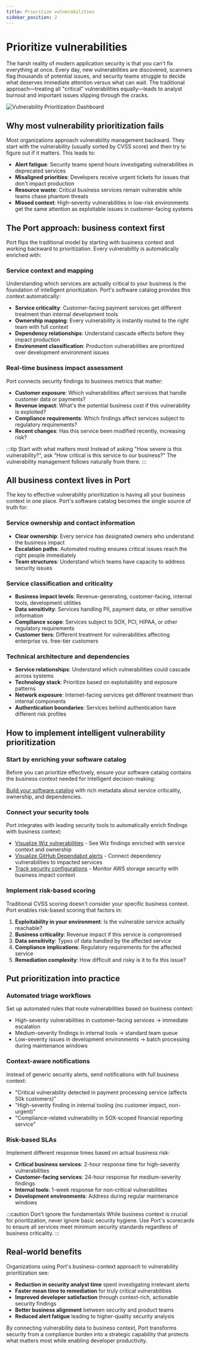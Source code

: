 ```yaml
---
title: Prioritize vulnerabilities  
sidebar_position: 2
---
```


# Prioritize vulnerabilities

The harsh reality of modern application security is that you can't fix everything at once. Every day, new vulnerabilities are discovered, scanners flag thousands of potential issues, and security teams struggle to decide what deserves immediate attention versus what can wait. The traditional approach—treating all "critical" vulnerabilities equally—leads to analyst burnout and important issues slipping through the cracks.

![Vulnerability Prioritization Dashboard](/img/solutions/security/vulnerability_prioritization_dashboard.png)

## Why most vulnerability prioritization fails

Most organizations approach vulnerability management backward. They start with the vulnerability (usually sorted by CVSS score) and then try to figure out if it matters. This leads to:

- **Alert fatigue**: Security teams spend hours investigating vulnerabilities in deprecated services
- **Misaligned priorities**: Developers receive urgent tickets for issues that don't impact production
- **Resource waste**: Critical business services remain vulnerable while teams chase phantom threats
- **Missed context**: High-severity vulnerabilities in low-risk environments get the same attention as exploitable issues in customer-facing systems

## The Port approach: business context first

Port flips the traditional model by starting with business context and working backward to prioritization. Every vulnerability is automatically enriched with:

### Service context and mapping

Understanding which services are actually critical to your business is the foundation of intelligent prioritization. Port's software catalog provides this context automatically:

- **Service criticality**: Customer-facing payment services get different treatment than internal development tools
- **Ownership mapping**: Every vulnerability is instantly routed to the right team with full context
- **Dependency relationships**: Understand cascade effects before they impact production
- **Environment classification**: Production vulnerabilities are prioritized over development environment issues

### Real-time business impact assessment

Port connects security findings to business metrics that matter:

- **Customer exposure**: Which vulnerabilities affect services that handle customer data or payments?
- **Revenue impact**: What's the potential business cost if this vulnerability is exploited?
- **Compliance requirements**: Which findings affect services subject to regulatory requirements?
- **Recent changes**: Has this service been modified recently, increasing risk?

:::tip Start with what matters most
Instead of asking "How severe is this vulnerability?", ask "How critical is this service to our business?" The vulnerability management follows naturally from there.
:::

## All business context lives in Port

The key to effective vulnerability prioritization is having all your business context in one place. Port's software catalog becomes the single source of truth for:

### Service ownership and contact information
- **Clear ownership**: Every service has designated owners who understand the business impact
- **Escalation paths**: Automated routing ensures critical issues reach the right people immediately
- **Team structures**: Understand which teams have capacity to address security issues

### Service classification and criticality
- **Business impact levels**: Revenue-generating, customer-facing, internal tools, development utilities
- **Data sensitivity**: Services handling PII, payment data, or other sensitive information
- **Compliance scope**: Services subject to SOX, PCI, HIPAA, or other regulatory requirements
- **Customer tiers**: Different treatment for vulnerabilities affecting enterprise vs. free-tier customers

### Technical architecture and dependencies
- **Service relationships**: Understand which vulnerabilities could cascade across systems
- **Technology stack**: Prioritize based on exploitability and exposure patterns
- **Network exposure**: Internet-facing services get different treatment than internal components
- **Authentication boundaries**: Services behind authentication have different risk profiles

## How to implement intelligent vulnerability prioritization

### Start by enriching your software catalog

Before you can prioritize effectively, ensure your software catalog contains the business context needed for intelligent decision-making:

[Build your software catalog](/getting-started/overview) with rich metadata about service criticality, ownership, and dependencies.

### Connect your security tools

Port integrates with leading security tools to automatically enrich findings with business context:

- [Visualize Wiz vulnerabilities](/guides/all/visualize-your-wiz-vulnerabilities/) - See Wiz findings enriched with service context and ownership
- [Visualize GitHub Dependabot alerts](/guides/all/visualize-your-github-dependabot-alerts/) - Connect dependency vulnerabilities to impacted services
- [Track security configurations](/guides/all/visualize-your-aws-storage-configuration/) - Monitor AWS storage security with business impact context

### Implement risk-based scoring

Traditional CVSS scoring doesn't consider your specific business context. Port enables risk-based scoring that factors in:

1. **Exploitability in your environment**: Is the vulnerable service actually reachable?
2. **Business criticality**: Revenue impact if this service is compromised
3. **Data sensitivity**: Types of data handled by the affected service
4. **Compliance implications**: Regulatory requirements for the affected service
5. **Remediation complexity**: How difficult and risky is it to fix this issue?

## Put prioritization into practice

### Automated triage workflows

Set up automated rules that route vulnerabilities based on business context:

- High-severity vulnerabilities in customer-facing services → immediate escalation
- Medium-severity findings in internal tools → standard team queue
- Low-severity issues in development environments → batch processing during maintenance windows

### Context-aware notifications

Instead of generic security alerts, send notifications with full business context:

- "Critical vulnerability detected in payment processing service (affects 50k customers)"
- "High-severity finding in internal tooling (no customer impact, non-urgent)"
- "Compliance-related vulnerability in SOX-scoped financial reporting service"

### Risk-based SLAs

Implement different response times based on actual business risk:

- **Critical business services**: 2-hour response time for high-severity vulnerabilities  
- **Customer-facing services**: 24-hour response for medium-severity findings
- **Internal tools**: 1-week response for non-critical vulnerabilities
- **Development environments**: Address during regular maintenance windows

:::caution Don't ignore the fundamentals
While business context is crucial for prioritization, never ignore basic security hygiene. Use Port's scorecards to ensure all services meet minimum security standards regardless of business criticality.
:::

## Real-world benefits

Organizations using Port's business-context approach to vulnerability prioritization see:

- **Reduction in security analyst time** spent investigating irrelevant alerts
- **Faster mean time to remediation** for truly critical vulnerabilities
- **Improved developer satisfaction** through context-rich, actionable security findings
- **Better business alignment** between security and product teams
- **Reduced alert fatigue** leading to higher-quality security analysis

By connecting vulnerability data to business context, Port transforms security from a compliance burden into a strategic capability that protects what matters most while enabling developer productivity.
